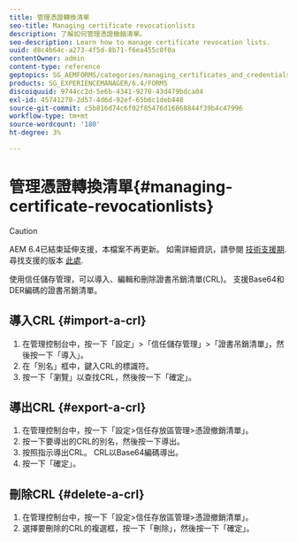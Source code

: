 ```yaml
---
title: 管理憑證轉換清單
seo-title: Managing certificate revocationlists
description: 了解如何管理憑證撤銷清單。
seo-description: Learn how to manage certificate revocation lists.
uuid: d8c4b64c-a273-4f5d-8b71-f6ea455c0f0a
contentOwner: admin
content-type: reference
geptopics: SG_AEMFORMS/categories/managing_certificates_and_credentials
products: SG_EXPERIENCEMANAGER/6.4/FORMS
discoiquuid: 9744cc2d-5e6b-4341-9270-43d479bdca04
exl-id: 45741270-2d57-4d6d-92ef-65b6c1deb448
source-git-commit: c5b816d74c6f02f85476d16868844f39b4c47996
workflow-type: tm+mt
source-wordcount: '180'
ht-degree: 3%

---
```


# 管理憑證轉換清單{#managing-certificate-revocationlists}

>[!CAUTION]
>
>AEM 6.4已結束延伸支援，本檔案不再更新。 如需詳細資訊，請參閱 [技術支援期](https://helpx.adobe.com//tw/support/programs/eol-matrix.html). 尋找支援的版本 [此處](https://experienceleague.adobe.com/docs/).

使用信任儲存管理，可以導入、編輯和刪除證書吊銷清單(CRL)。 支援Base64和DER編碼的證書吊銷清單。

## 導入CRL {#import-a-crl}

1. 在管理控制台中，按一下「設定」>「信任儲存管理」>「證書吊銷清單」，然後按一下「導入」。
1. 在「別名」框中，鍵入CRL的標識符。
1. 按一下「瀏覽」以查找CRL，然後按一下「確定」。

## 導出CRL {#export-a-crl}

1. 在管理控制台中，按一下「設定>信任存放區管理>憑證撤銷清單」。
1. 按一下要導出的CRL的別名，然後按一下導出。
1. 按照指示導出CRL。 CRL以Base64編碼導出。
1. 按一下「確定」。

## 刪除CRL {#delete-a-crl}

1. 在管理控制台中，按一下「設定>信任存放區管理>憑證撤銷清單」。
1. 選擇要刪除的CRL的複選框，按一下「刪除」，然後按一下「確定」。
